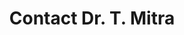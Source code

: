 ---
title: "Contact Dr. T. Mitra"
meta_title: ""
description: "Contact Page for Dr T Mitra, Clinical Psychologist Kolkata"
draft: false
place: 
    - name: MEDICA Superspeciality Hospital
      address: Mukundapur, Kolkata - 700099 
      timings: 11 AM to 5PM
      phone: 033 6652 0000 / 85850 25600
      embed: https://www.google.com/maps/embed?pb=!1m18!1m12!1m3!1d3686.265288652644!2d88.39811571188959!3d22.49422767946236!2m3!1f0!2f0!3f0!3m2!1i1024!2i768!4f13.1!3m3!1m2!1s0x3a02715f92cc40ed%3A0xf92da03c3c2614ea!2sMedica%20Superspecialty%20Hospital!5e0!3m2!1sen!2sin!4v1749379393511!5m2!1sen!2sin
    
    - name: National Institute of Behavioural Sciences
      address: P-7 C.I.T. Road, Moulali, Kolkata - 700014
      phone: 033 4003 5879 / 8100075411
      embed: https://www.google.com/maps/embed?pb=!1m18!1m12!1m3!1d3684.4969201027034!2d88.36541071189106!3d22.560510679414918!2m3!1f0!2f0!3f0!3m2!1i1024!2i768!4f13.1!3m3!1m2!1s0x3a02766e12d47f65%3A0x3a9e3d448b0b49c!2sNational%20Institute%20of%20Behavioural%20Sciences!5e0!3m2!1sen!2sin!4v1749378663601!5m2!1sen!2sin
    
    - name: BNS Clinic
      address: 414, N.S.C. Bose Road, Kolkata - 700047
      phone: 90739 81509 / 033 2430 6204 
      embed: https://www.google.com/maps/embed?pb=!1m18!1m12!1m3!1d3687.020389491012!2d88.374183611889!3d22.46586807948259!2m3!1f0!2f0!3f0!3m2!1i1024!2i768!4f13.1!3m3!1m2!1s0x3a0271a72a134b35%3A0x944727f5ed7a8f87!2sBNS%20Clinic%20%26%20Healthcare%20Pvt%20Ltd!5e0!3m2!1sen!2sin!4v1749379423122!5m2!1sen!2sin
---